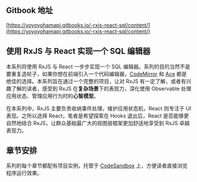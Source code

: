 ## Gitbook 地址

[https://yoyoyohamapi.gitbooks.io/-rxjs-react-sql/content/](https://yoyoyohamapi.gitbooks.io/-rxjs-react-sql/content/)

## 使用 RxJS 与 React 实现一个 SQL 编辑器

本系列将使用 RxJS 与 React 一步步实现一个 SQL 编辑器。系列的目的当然不是要重复造轮子，如果你想在前端引入一个代码编辑器，[CodeMirror](https://codemirror.net/) 和 [Ace](https://ace.c9.io/) 都是绝佳的选择。本系列旨在通过一个完整的项目，让对 RxJS 有一定了解，或者有兴趣了解的读者，感受到 RxJS 在**复杂场景**下的表现力，深化使用 Observable 处理应用状态、管理应用行为时的**心智模型**。

在本系列中，RxJS 主要负责收纳事件处理，维护应用状态机，React 则专注于 UI 表现。之所以选择 React，笔者是希望探索在 Hooks 退出后，React 是否能够更自然地结合 RxJS，让群众基础最广大的视图层框架更加舒适地享受到 RxJS 卓越表现力。

## 章节安排

系列的每个章节都配有项目实例，托管于 [CodeSandbox](https://codesandbox.io/?from-app=1) 上，方便读者直接浏览程序运行效果。





